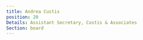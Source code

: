 ```yaml
---
title: Andrea Custis
position: 20
Details: Assistant Secretary, Custis & Associates
Section: board
---
```


